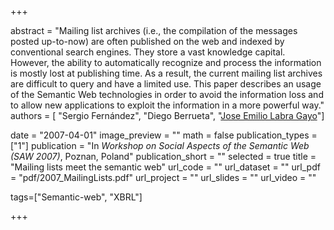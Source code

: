 +++

abstract = "Mailing list archives (i.e., the compilation of the messages posted up-to-now) are often published on the web and indexed by conventional search engines. They store a vast knowledge capital. However, the ability to automatically recognize and process the information is mostly lost at publishing time. As a result, the current mailing list archives are difficult to query and have a limited use. This paper describes an usage of the Semantic Web technologies in order to avoid the information loss and to allow new applications to exploit the information in a more powerful way." 
authors = [
 "Sergio Fernández",
 "Diego Berrueta",
 "[Jose Emilio Labra Gayo](http://di.uniovi.es/~labra)"]

date = "2007-04-01"
image_preview = ""
math = false
publication_types = ["1"]
publication = "In *Workshop on Social Aspects of the Semantic Web (SAW 2007)*, Poznan, Poland"
publication_short = ""
selected = true
title = "Mailing lists meet the semantic web"
url_code = ""
url_dataset = ""
url_pdf = "pdf/2007_MailingLists.pdf"
url_project = ""
url_slides = ""
url_video = ""

tags=["Semantic-web", "XBRL"]

+++


